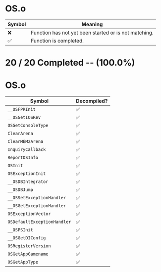 # OS.o
| Symbol | Meaning 
| ------------- | ------------- 
| :x: | Function has not yet been started or is not matching. 
| :white_check_mark: | Function is completed. 


# 20 / 20 Completed -- (100.0%)
# OS.o
| Symbol | Decompiled? |
| ------------- | ------------- |
| `__OSFPRInit` | :white_check_mark: |
| `__OSGetIOSRev` | :white_check_mark: |
| `OSGetConsoleType` | :white_check_mark: |
| `ClearArena` | :white_check_mark: |
| `ClearMEM2Arena` | :white_check_mark: |
| `InquiryCallback` | :white_check_mark: |
| `ReportOSInfo` | :white_check_mark: |
| `OSInit` | :white_check_mark: |
| `OSExceptionInit` | :white_check_mark: |
| `__OSDBIntegrator` | :white_check_mark: |
| `__OSDBJump` | :white_check_mark: |
| `__OSSetExceptionHandler` | :white_check_mark: |
| `__OSGetExceptionHandler` | :white_check_mark: |
| `OSExceptionVector` | :white_check_mark: |
| `OSDefaultExceptionHandler` | :white_check_mark: |
| `__OSPSInit` | :white_check_mark: |
| `__OSGetDIConfig` | :white_check_mark: |
| `OSRegisterVersion` | :white_check_mark: |
| `OSGetAppGamename` | :white_check_mark: |
| `OSGetAppType` | :white_check_mark: |
